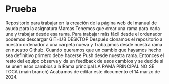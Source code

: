 # Prueba

Repositorio para trabajar en la creación de la página web del manual de ayuda para la asignatura Marcas
Tenemos que crear una rama para cada une y trabajar desde esa rama. 
Para trabajar más fácil desde el ordenador podemos descargar GITHUB DESKTOP
Después clonamos el repositorio a nuestro ordenador a una carpeta nueva
y Trabajamos desde nuestra rama en nuestro Github.
Cuando queramos que un cambio que hayamos hecho sea definitivo primero debe hacerse Push desde nuestra rama. 
Entonces el resto del equipo observa y da un feedback de esos cambios y se decide si se unen esos cambios a la Rama principal
LA RAMA PRINCIPAL NO SE TOCA (main branch)
Acabamos de editar este documento el 14 marzo de 2024.
